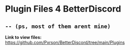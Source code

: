 # Plugin Files 4 BetterDiscord
`-- (ps, most of them arent mine)`
---
__**Link to view files:**__
https://github.com/Pxrson/BetterDiscord/tree/main/Plugins

